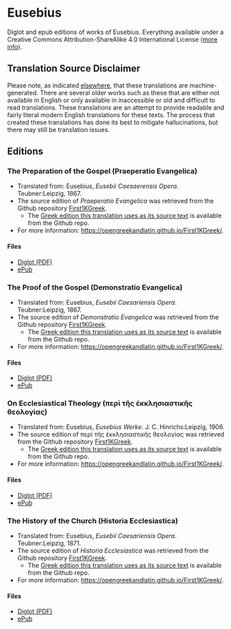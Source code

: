 # Eusebius

Diglot and epub editions of works of Eusebius. Everything available under a Creative Commons Attribution-ShareAlike 4.0 International License ([more info](https://creativecommons.org/licenses/by-sa/4.0/)).

## Translation Source Disclaimer

Please note, as indicated [elsewhere](https://github.com/AppianWayPress), that these translations are machine-generated. There are several older works such as these that are either not available in English or only available in inaccessible or old and difficult to read translations. These translations are an attempt to provide readable and fairly literal modern English translations for these texts. The process that created these translations has done its best to mitigate hallucinations, but there may still be translation issues.

## Editions

### The Preparation of the Gospel (Praeperatio Evangelica)

* Translated from: Eusebius, _Eusebii Caesaerensis Opera_. Teubner:Leipzig, 1867.
* The source edition of _Praeperatio Evangelica_ was retrieved from the Github repository [First1KGreek](https://github.com/OpenGreekAndLatin/First1KGreek).
  * The [Greek edition this translation uses as its source text](https://github.com/OpenGreekAndLatin/First1KGreek/tree/master/data/tlg2018/tlg001/tlg2018.tlg001.1st1K-grc1.xml) is available from the Github repo.
* For more information: https://opengreekandlatin.github.io/First1KGreek/. 

#### Files

* [Diglot (PDF)](diglot/diglot-Preparation.pdf)
* [ePub](epub/paperback-Preparation.epub)

### The Proof of the Gospel (Demonstratio Evangelica)

* Translated from: Eusebius, _Eusebii Caesariensis Opera_. Teubner:Leipzig, 1867.
* The source edition of _Demonstratio Evangelica_ was retrieved from the Github repository [First1KGreek](https://github.com/OpenGreekAndLatin/First1KGreek). 
  * The [Greek edition this translation uses as its source text](https://github.com/OpenGreekAndLatin/First1KGreek/tree/master/data/tlg2018/tlg001/tlg2018.tlg005.1st1K-grc1.xml) is available from the Github repo.
* For more information: https://opengreekandlatin.github.io/First1KGreek/. 

#### Files

* [Diglot (PDF)](diglot/diglot-Demonstration.pdf)
* [ePub](epub/paperback-Demonstration.epub)

### On Ecclesiastical Theology (περὶ τῆς ἐκκλησιαστικῆς θεολογίας)

* Translated from: Eusebius, _Eusebius Werke_.  J. C. Hinrichs:Leipzig, 1906.
* The source edition of περὶ τῆς ἐκκλησιαστικῆς θεολογίας was retrieved from the Github repository [First1KGreek](https://github.com/OpenGreekAndLatin/First1KGreek). 
  * The [Greek edition this translation uses as its source text](https://github.com/OpenGreekAndLatin/First1KGreek/tree/master/data/tlg2018/tlg009/tlg2018.tlg009.1st1K-grc1.xml) is available from the Github repo.
* For more information: https://opengreekandlatin.github.io/First1KGreek/. 

#### Files

* [Diglot (PDF)](diglot/diglot-EcclTheology.pdf)
* [ePub](epub/paperback-EcclTheology.epub)

### The History of the Church (Historia Ecclesiastica)

* Translated from: Eusebius, _Eusebii Caesariensis Opera_. Teubner:Leipzig, 1871.
* The source edition of _Historia Ecclesiastica_ was retrieved from the Github repository [First1KGreek](https://github.com/OpenGreekAndLatin/First1KGreek).
  * The [Greek edition this translation uses as its source text](https://github.com/OpenGreekAndLatin/First1KGreek/tree/master/data/tlg2018/tlg002/tlg2018.tlg002.1st1K-grc1.xml) is available from the Github repo.
* For more information: https://opengreekandlatin.github.io/First1KGreek/. 

#### Files 

* [Diglot (PDF)](diglot/diglot-HistoryChurch.pdf)
* [ePub](epub/paperback-HistoryChurch.epub)

